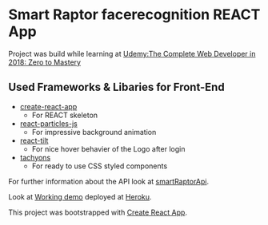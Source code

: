 # Smart Raptor facerecognition REACT App

Project was build while learning at 
[Udemy:The Complete Web Developer in 2018: Zero to Mastery](https://www.udemy.com/the-complete-web-developer-in-2018/learn/v4/overview)

## Used Frameworks & Libaries for Front-End
* [create-react-app](https://github.com/facebook/create-react-app/blob/master/README.md#getting-started)
	* For REACT skeleton
* [react-particles-js](https://www.npmjs.com/package/react-particles-js)
	* For impressive background animation
* [react-tilt](https://www.npmjs.com/package/react-tilt)
	* For nice hover behavier of the Logo after login
* [tachyons](https://tachyons.io/)
	* For ready to use CSS styled components

For further information about the API look at [smartRaptorApi](https://github.com/r4pt0s/smartRaptorApi).	

Look at [Working demo](https://smart-raptor.herokuapp.com/) deployed at [Heroku](https://www.heroku.com).


This project was bootstrapped with [Create React App](https://github.com/facebookincubator/create-react-app).